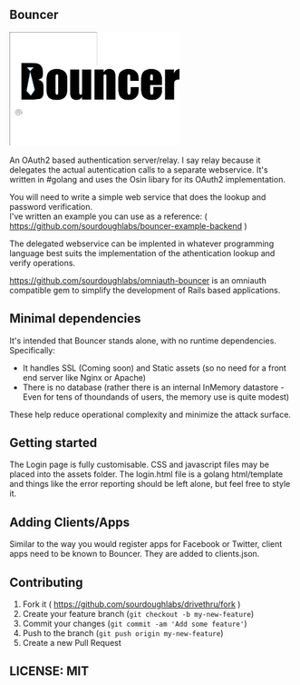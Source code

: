 ## Bouncer

<img src="bouncer.png" height="200px"/>

An OAuth2 based authentication server/relay.  I say relay because it delegates the actual autentication calls to a separate webservice. It's written in #golang and uses the Osin libary for its OAuth2 implementation.  

You will need to write a simple web service that does the lookup and password verification.  
I've written an example you can use as a reference: ( https://github.com/sourdoughlabs/bouncer-example-backend )

The delegated webservice can be implented in whatever programming language best suits the implementation of the athentication lookup and verify operations.

https://github.com/sourdoughlabs/omniauth-bouncer is an omniauth compatible gem to simplify the development of Rails based applications.

## Minimal dependencies

It's intended that Bouncer stands alone, with no runtime dependencies.  Specifically:

* It handles SSL (Coming soon) and Static assets (so no need for a front end server like Nginx or Apache)
* There is no database (rather there is an internal InMemory datastore - Even for tens of thoundands  of users, the memory use is quite modest)

These help reduce operational complexity and minimize the attack surface.

## Getting started

The Login page is fully customisable. CSS and javascript files may be placed into the assets folder.  The login.html file is a golang html/template and things like the error reporting should be left alone, but feel free to style it.

## Adding Clients/Apps

Similar to the way you would register apps for Facebook or Twitter, client apps need to be known to Bouncer.  They are added to clients.json.

## Contributing

1. Fork it ( https://github.com/sourdoughlabs/drivethru/fork )
2. Create your feature branch (`git checkout -b my-new-feature`)
3. Commit your changes (`git commit -am 'Add some feature'`)
4. Push to the branch (`git push origin my-new-feature`)
5. Create a new Pull Request

## LICENSE: MIT


